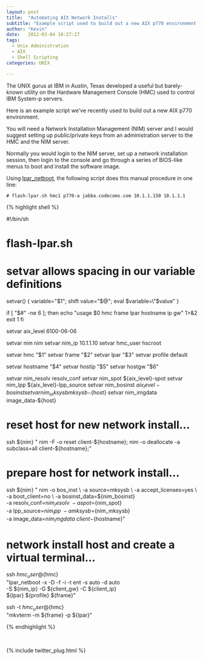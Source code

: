 ```yaml
---
layout: post
title:  "Automating AIX Network Installs"
subtitle: "Example script used to build out a new AIX p770 environment using IBM Hardware Management Console (HMC)"
author: "Kevin"
date:   2012-03-04 18:27:17
tags:
  - Unix Administration
  - AIX
  - Shell Scripting
categories: UNIX

---
```



The UNIX gurus at IBM in Austin, Texas developed a useful but barely-known utility on the Hardware Management Console (HMC) used to control IBM System-p servers.

Here is an example script we've recently used to build out a new AIX p770 environment.

You will need a Network Installation Management (NIM) server and I would suggest setting up public/private keys from an administration server to the HMC and the NIM server.

Normally you would login to the NIM server, set up a network installation session, then login to the console and go through a series of BIOS-like menus to boot and install the software image.

Using <a href="https://www.ibm.com/developerworks/wikis/display/virtualization/lpar_netboot">lpar_netboot</a>, the following script does this manual procedure in one line:


`# flash-lpar.sh hmc1 p770-a jabba.codecoms.com 10.1.1.150 10.1.1.1`


{% highlight shell %}

#!/bin/sh
# flash-lpar.sh

# setvar allows spacing in our variable definitions
setvar() {
  variable="$1"; shift
  value="$@";    eval $variable=\"$value\"
}

if [ "$#" -ne 6 ]; then
  echo "usage $0 hmc frame lpar hostname ip gw" 1&gt;&amp;2
  exit 1
fi

setvar aix_level  6100-06-06

setvar nim        nim
setvar nim_ip     10.1.1.10
setvar hmc_user   hscroot

setvar hmc        "$1"
setvar frame      "$2"
setvar lpar       "$3"
setvar profile    default

setvar hostname   "$4"
setvar hostip     "$5"
setvar hostgw     "$6"

setvar nim_resolv   resolv_conf
setvar nim_spot     ${aix_level}-spot
setvar nim_lpp      ${aix_level}-lpp_source
setvar nim_bosinst  ${aix_level}-bosinst
setvar nim_mksysb   mksysb-${host}
setvar nim_imgdata  image_data-${host}

# reset host for new network install...

ssh ${nim} "
  nim -F -o reset client-${hostname};
  nim -o deallocate -a subclass=all client-${hostname};"


# prepare host for network install...

ssh ${nim} "
  nim -o bos_inst                         \
         -a source=mksysb                 \
         -a accept_licenses=yes           \
         -a boot_client=no                \
         -a bosinst_data=${nim_bosinst}   \
         -a resolv_conf=${nim_resolv}     \
         -a spot=${nim_spot}              \
         -a lpp_source=${nim_lpp}         \
         -a mksysb=${nim_mksysb}          \
         -a image_data=${nim_imgdata}     \
         client-${hostname}"

# network install host and create a virtual terminal...

ssh ${hmc_user}@${hmc} \
  "lpar_netboot -x -D -f -i -t ent -s auto -d auto \
   -S ${nim_ip} -G ${client_gw} -C ${client_ip}  \
   ${lpar} ${profile} ${frame}"

ssh -t ${hmc_user}@${hmc} \
  "mkvterm -m ${frame} -p ${lpar}"

{% endhighlight %}


<p>&nbsp;</p>
{% include twitter_plug.html %}